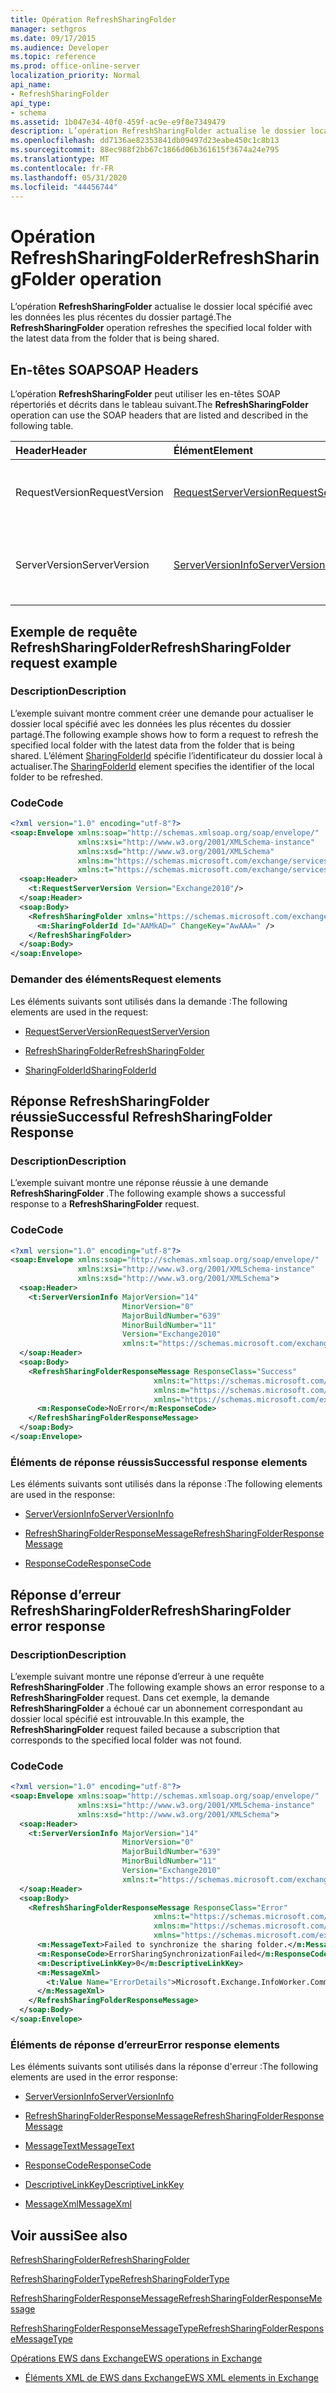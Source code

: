 ```yaml
---
title: Opération RefreshSharingFolder
manager: sethgros
ms.date: 09/17/2015
ms.audience: Developer
ms.topic: reference
ms.prod: office-online-server
localization_priority: Normal
api_name:
- RefreshSharingFolder
api_type:
- schema
ms.assetid: 1b047e34-40f0-459f-ac9e-e9f8e7349479
description: L’opération RefreshSharingFolder actualise le dossier local spécifié avec les données les plus récentes du dossier partagé.
ms.openlocfilehash: dd7136ae82353841db09497d23eabe450c1c8b13
ms.sourcegitcommit: 88ec988f2bb67c1866d06b361615f3674a24e795
ms.translationtype: MT
ms.contentlocale: fr-FR
ms.lasthandoff: 05/31/2020
ms.locfileid: "44456744"
---
```

# <a name="refreshsharingfolder-operation"></a><span data-ttu-id="c784f-103">Opération RefreshSharingFolder</span><span class="sxs-lookup"><span data-stu-id="c784f-103">RefreshSharingFolder operation</span></span>

<span data-ttu-id="c784f-104">L’opération **RefreshSharingFolder** actualise le dossier local spécifié avec les données les plus récentes du dossier partagé.</span><span class="sxs-lookup"><span data-stu-id="c784f-104">The **RefreshSharingFolder** operation refreshes the specified local folder with the latest data from the folder that is being shared.</span></span> 
  
## <a name="soap-headers"></a><span data-ttu-id="c784f-105">En-têtes SOAP</span><span class="sxs-lookup"><span data-stu-id="c784f-105">SOAP Headers</span></span>

<span data-ttu-id="c784f-106">L’opération **RefreshSharingFolder** peut utiliser les en-têtes SOAP répertoriés et décrits dans le tableau suivant.</span><span class="sxs-lookup"><span data-stu-id="c784f-106">The **RefreshSharingFolder** operation can use the SOAP headers that are listed and described in the following table.</span></span> 
  
|<span data-ttu-id="c784f-107">**Header**</span><span class="sxs-lookup"><span data-stu-id="c784f-107">**Header**</span></span>|<span data-ttu-id="c784f-108">**Élément**</span><span class="sxs-lookup"><span data-stu-id="c784f-108">**Element**</span></span>|<span data-ttu-id="c784f-109">**Description**</span><span class="sxs-lookup"><span data-stu-id="c784f-109">**Description**</span></span>|
|:-----|:-----|:-----|
|<span data-ttu-id="c784f-110">RequestVersion</span><span class="sxs-lookup"><span data-stu-id="c784f-110">RequestVersion</span></span>  <br/> |[<span data-ttu-id="c784f-111">RequestServerVersion</span><span class="sxs-lookup"><span data-stu-id="c784f-111">RequestServerVersion</span></span>](requestserverversion.md) <br/> |<span data-ttu-id="c784f-112">Identifie la version de schéma de la demande d’opération.</span><span class="sxs-lookup"><span data-stu-id="c784f-112">Identifies the schema version for the operation request.</span></span>  <br/> |
|<span data-ttu-id="c784f-113">ServerVersion</span><span class="sxs-lookup"><span data-stu-id="c784f-113">ServerVersion</span></span>  <br/> |[<span data-ttu-id="c784f-114">ServerVersionInfo</span><span class="sxs-lookup"><span data-stu-id="c784f-114">ServerVersionInfo</span></span>](serverversioninfo.md) <br/> |<span data-ttu-id="c784f-115">Identifie la version du serveur qui a répondu à la demande.</span><span class="sxs-lookup"><span data-stu-id="c784f-115">Identifies the version of the server that responded to the request.</span></span>  <br/> |
   
## <a name="refreshsharingfolder-request-example"></a><span data-ttu-id="c784f-116">Exemple de requête RefreshSharingFolder</span><span class="sxs-lookup"><span data-stu-id="c784f-116">RefreshSharingFolder request example</span></span>

### <a name="description"></a><span data-ttu-id="c784f-117">Description</span><span class="sxs-lookup"><span data-stu-id="c784f-117">Description</span></span>

<span data-ttu-id="c784f-118">L’exemple suivant montre comment créer une demande pour actualiser le dossier local spécifié avec les données les plus récentes du dossier partagé.</span><span class="sxs-lookup"><span data-stu-id="c784f-118">The following example shows how to form a request to refresh the specified local folder with the latest data from the folder that is being shared.</span></span> <span data-ttu-id="c784f-119">L’élément [SharingFolderId](sharingfolderid.md) spécifie l’identificateur du dossier local à actualiser.</span><span class="sxs-lookup"><span data-stu-id="c784f-119">The [SharingFolderId](sharingfolderid.md) element specifies the identifier of the local folder to be refreshed.</span></span> 
  
### <a name="code"></a><span data-ttu-id="c784f-120">Code</span><span class="sxs-lookup"><span data-stu-id="c784f-120">Code</span></span>

```XML
<?xml version="1.0" encoding="utf-8"?>
<soap:Envelope xmlns:soap="http://schemas.xmlsoap.org/soap/envelope/"
               xmlns:xsi="http://www.w3.org/2001/XMLSchema-instance"
               xmlns:xsd="http://www.w3.org/2001/XMLSchema"
               xmlns:m="https://schemas.microsoft.com/exchange/services/2006/messages"
               xmlns:t="https://schemas.microsoft.com/exchange/services/2006/types">
  <soap:Header>
    <t:RequestServerVersion Version="Exchange2010"/>
  </soap:Header>
  <soap:Body>
    <RefreshSharingFolder xmlns="https://schemas.microsoft.com/exchange/services/2006/messages">
      <m:SharingFolderId Id="AAMkAD=" ChangeKey="AwAAA=" />
    </RefreshSharingFolder>
  </soap:Body>
</soap:Envelope>
```

### <a name="request-elements"></a><span data-ttu-id="c784f-121">Demander des éléments</span><span class="sxs-lookup"><span data-stu-id="c784f-121">Request elements</span></span>

<span data-ttu-id="c784f-122">Les éléments suivants sont utilisés dans la demande :</span><span class="sxs-lookup"><span data-stu-id="c784f-122">The following elements are used in the request:</span></span>
  
- [<span data-ttu-id="c784f-123">RequestServerVersion</span><span class="sxs-lookup"><span data-stu-id="c784f-123">RequestServerVersion</span></span>](requestserverversion.md)
    
- [<span data-ttu-id="c784f-124">RefreshSharingFolder</span><span class="sxs-lookup"><span data-stu-id="c784f-124">RefreshSharingFolder</span></span>](refreshsharingfolder.md)
    
- [<span data-ttu-id="c784f-125">SharingFolderId</span><span class="sxs-lookup"><span data-stu-id="c784f-125">SharingFolderId</span></span>](sharingfolderid.md)
    
## <a name="successful-refreshsharingfolder-response"></a><span data-ttu-id="c784f-126">Réponse RefreshSharingFolder réussie</span><span class="sxs-lookup"><span data-stu-id="c784f-126">Successful RefreshSharingFolder Response</span></span>

### <a name="description"></a><span data-ttu-id="c784f-127">Description</span><span class="sxs-lookup"><span data-stu-id="c784f-127">Description</span></span>

<span data-ttu-id="c784f-128">L’exemple suivant montre une réponse réussie à une demande **RefreshSharingFolder** .</span><span class="sxs-lookup"><span data-stu-id="c784f-128">The following example shows a successful response to a **RefreshSharingFolder** request.</span></span> 
  
### <a name="code"></a><span data-ttu-id="c784f-129">Code</span><span class="sxs-lookup"><span data-stu-id="c784f-129">Code</span></span>

```XML
<?xml version="1.0" encoding="utf-8"?>
<soap:Envelope xmlns:soap="http://schemas.xmlsoap.org/soap/envelope/" 
               xmlns:xsi="http://www.w3.org/2001/XMLSchema-instance" 
               xmlns:xsd="http://www.w3.org/2001/XMLSchema">
  <soap:Header>
    <t:ServerVersionInfo MajorVersion="14" 
                         MinorVersion="0" 
                         MajorBuildNumber="639" 
                         MinorBuildNumber="11" 
                         Version="Exchange2010" 
                         xmlns:t="https://schemas.microsoft.com/exchange/services/2006/types" />
  </soap:Header>
  <soap:Body>
    <RefreshSharingFolderResponseMessage ResponseClass="Success"
                                xmlns:t="https://schemas.microsoft.com/exchange/services/2006/types"
                                xmlns:m="https://schemas.microsoft.com/exchange/services/2006/messages"
                                xmlns="https://schemas.microsoft.com/exchange/services/2006/messages">
      <m:ResponseCode>NoError</m:ResponseCode>
    </RefreshSharingFolderResponseMessage>
  </soap:Body>
</soap:Envelope>
```

### <a name="successful-response-elements"></a><span data-ttu-id="c784f-130">Éléments de réponse réussis</span><span class="sxs-lookup"><span data-stu-id="c784f-130">Successful response elements</span></span>

<span data-ttu-id="c784f-131">Les éléments suivants sont utilisés dans la réponse :</span><span class="sxs-lookup"><span data-stu-id="c784f-131">The following elements are used in the response:</span></span>
  
- [<span data-ttu-id="c784f-132">ServerVersionInfo</span><span class="sxs-lookup"><span data-stu-id="c784f-132">ServerVersionInfo</span></span>](serverversioninfo.md)
    
- [<span data-ttu-id="c784f-133">RefreshSharingFolderResponseMessage</span><span class="sxs-lookup"><span data-stu-id="c784f-133">RefreshSharingFolderResponseMessage</span></span>](refreshsharingfolderresponsemessage.md)
    
- [<span data-ttu-id="c784f-134">ResponseCode</span><span class="sxs-lookup"><span data-stu-id="c784f-134">ResponseCode</span></span>](responsecode.md)
    
## <a name="refreshsharingfolder-error-response"></a><span data-ttu-id="c784f-135">Réponse d’erreur RefreshSharingFolder</span><span class="sxs-lookup"><span data-stu-id="c784f-135">RefreshSharingFolder error response</span></span>

### <a name="description"></a><span data-ttu-id="c784f-136">Description</span><span class="sxs-lookup"><span data-stu-id="c784f-136">Description</span></span>

<span data-ttu-id="c784f-137">L’exemple suivant montre une réponse d’erreur à une requête **RefreshSharingFolder** .</span><span class="sxs-lookup"><span data-stu-id="c784f-137">The following example shows an error response to a **RefreshSharingFolder** request.</span></span> <span data-ttu-id="c784f-138">Dans cet exemple, la demande **RefreshSharingFolder** a échoué car un abonnement correspondant au dossier local spécifié est introuvable.</span><span class="sxs-lookup"><span data-stu-id="c784f-138">In this example, the **RefreshSharingFolder** request failed because a subscription that corresponds to the specified local folder was not found.</span></span> 
  
### <a name="code"></a><span data-ttu-id="c784f-139">Code</span><span class="sxs-lookup"><span data-stu-id="c784f-139">Code</span></span>

```XML
<?xml version="1.0" encoding="utf-8"?>
<soap:Envelope xmlns:soap="http://schemas.xmlsoap.org/soap/envelope/" 
               xmlns:xsi="http://www.w3.org/2001/XMLSchema-instance" 
               xmlns:xsd="http://www.w3.org/2001/XMLSchema">
  <soap:Header>
    <t:ServerVersionInfo MajorVersion="14" 
                         MinorVersion="0" 
                         MajorBuildNumber="639" 
                         MinorBuildNumber="11" 
                         Version="Exchange2010" 
                         xmlns:t="https://schemas.microsoft.com/exchange/services/2006/types" />
  </soap:Header>
  <soap:Body>
    <RefreshSharingFolderResponseMessage ResponseClass="Error"
                                xmlns:t="https://schemas.microsoft.com/exchange/services/2006/types"
                                xmlns:m="https://schemas.microsoft.com/exchange/services/2006/messages"
                                xmlns="https://schemas.microsoft.com/exchange/services/2006/messages">
      <m:MessageText>Failed to synchronize the sharing folder.</m:MessageText>
      <m:ResponseCode>ErrorSharingSynchronizationFailed</m:ResponseCode>
      <m:DescriptiveLinkKey>0</m:DescriptiveLinkKey>
      <m:MessageXml>
        <t:Value Name="ErrorDetails">Microsoft.Exchange.InfoWorker.Common.Sharing.SubscriptionNotFoundException: The subscription wasn't found.;</t:Value>
      </m:MessageXml>
    </RefreshSharingFolderResponseMessage>
  </soap:Body>
</soap:Envelope>
```

### <a name="error-response-elements"></a><span data-ttu-id="c784f-140">Éléments de réponse d’erreur</span><span class="sxs-lookup"><span data-stu-id="c784f-140">Error response elements</span></span>

<span data-ttu-id="c784f-141">Les éléments suivants sont utilisés dans la réponse d'erreur :</span><span class="sxs-lookup"><span data-stu-id="c784f-141">The following elements are used in the error response:</span></span>
  
- [<span data-ttu-id="c784f-142">ServerVersionInfo</span><span class="sxs-lookup"><span data-stu-id="c784f-142">ServerVersionInfo</span></span>](serverversioninfo.md)
    
- [<span data-ttu-id="c784f-143">RefreshSharingFolderResponseMessage</span><span class="sxs-lookup"><span data-stu-id="c784f-143">RefreshSharingFolderResponseMessage</span></span>](refreshsharingfolderresponsemessage.md)
    
- [<span data-ttu-id="c784f-144">MessageText</span><span class="sxs-lookup"><span data-stu-id="c784f-144">MessageText</span></span>](messagetext.md)
    
- [<span data-ttu-id="c784f-145">ResponseCode</span><span class="sxs-lookup"><span data-stu-id="c784f-145">ResponseCode</span></span>](responsecode.md)
    
- [<span data-ttu-id="c784f-146">DescriptiveLinkKey</span><span class="sxs-lookup"><span data-stu-id="c784f-146">DescriptiveLinkKey</span></span>](descriptivelinkkey.md)
    
- [<span data-ttu-id="c784f-147">MessageXml</span><span class="sxs-lookup"><span data-stu-id="c784f-147">MessageXml</span></span>](messagexml.md)
    
## <a name="see-also"></a><span data-ttu-id="c784f-148">Voir aussi</span><span class="sxs-lookup"><span data-stu-id="c784f-148">See also</span></span>



[<span data-ttu-id="c784f-149">RefreshSharingFolder</span><span class="sxs-lookup"><span data-stu-id="c784f-149">RefreshSharingFolder</span></span>](refreshsharingfolder.md)
  
[<span data-ttu-id="c784f-150">RefreshSharingFolderType</span><span class="sxs-lookup"><span data-stu-id="c784f-150">RefreshSharingFolderType</span></span>](https://msdn.microsoft.com/library/ExchangeWebServices.RefreshSharingFolderType.aspx)
  
[<span data-ttu-id="c784f-151">RefreshSharingFolderResponseMessage</span><span class="sxs-lookup"><span data-stu-id="c784f-151">RefreshSharingFolderResponseMessage</span></span>](refreshsharingfolderresponsemessage.md)
  
[<span data-ttu-id="c784f-152">RefreshSharingFolderResponseMessageType</span><span class="sxs-lookup"><span data-stu-id="c784f-152">RefreshSharingFolderResponseMessageType</span></span>](https://msdn.microsoft.com/library/ExchangeWebServices.RefreshSharingFolderResponseMessageType.aspx)


[<span data-ttu-id="c784f-153">Opérations EWS dans Exchange</span><span class="sxs-lookup"><span data-stu-id="c784f-153">EWS operations in Exchange</span></span>](ews-operations-in-exchange.md)
  
- [<span data-ttu-id="c784f-154">Éléments XML de EWS dans Exchange</span><span class="sxs-lookup"><span data-stu-id="c784f-154">EWS XML elements in Exchange</span></span>](ews-xml-elements-in-exchange.md)

